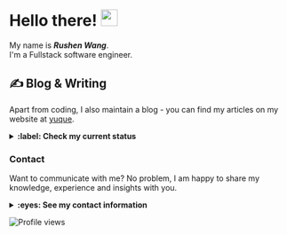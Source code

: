 # Hello there! <img src="https://raw.githubusercontent.com/MartinHeinz/MartinHeinz/master/wave.gif" width="30px">

My name is ***Rushen Wang***. <br>
I'm a Fullstack software engineer. 
## &#x270d; Blog & Writing

Apart from coding, I also maintain a blog - you can find my articles on my website at [yuque](https://www.yuque.com/dovics).

<details close>
<summary><strong>:label: Check my current status</strong></summary>

- :man_scientist: Trying to become a programming master.
- :books: Have been studying hard.
- :thinking: I am currently working as a backend developer.
- :computer: Thinking, Coding, Writing

<p align="center">
<img height="200" src="https://github-readme-stats.vercel.app/api?username=dovics&count_private=true&show_icons=true"/>
<img height="200" src="https://github-readme-stats.vercel.app/api/top-langs/?username=dovics&hide=html,jupyter+notebook&count_private=true&show_icons=true"/>
</p>

</details>

### Contact

Want to communicate with me? No problem, I am happy to share my knowledge, experience and insights with you.

<details close>
<summary><strong>:eyes: See my contact information</strong></summary>

- GitHub - [@dovics](https://github.com/dovics)
- Yuque - [@dovics](https://yuque.com/dovics)
- WeChat - wangrs1999
- Twitter - [@wangrushen](https://twitter.com/wangrushen)
- Email - <wrs369@88.com>

</details>

![Profile views](https://gpvc.arturio.dev/dovics)
